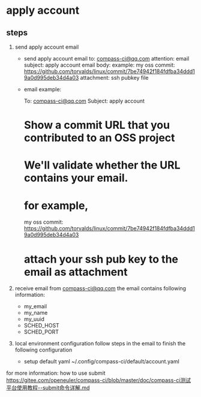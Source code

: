 # apply account

## steps
1. send apply account email
   - send apply account email to: compass-ci@qq.com
     attention:
       email subject:
         apply account
       email body:
         example:
           my oss commit: https://github.com/torvalds/linux/commit/7be74942f184fdfba34ddd19a0d995deb34d4a03
       attachment:
         ssh pubkey file

   - email example:

        To: compass-ci@qq.com
        Subject: apply account

        # Show a commit URL that you contributed to an OSS project
        # We'll validate whether the URL contains your email. 
        # for example,
        my oss commit: https://github.com/torvalds/linux/commit/7be74942f184fdfba34ddd19a0d995deb34d4a03
        # attach your ssh pub key to the email as attachment
 
2. receive email from compass-ci@qq.com
   the email contains following information:
     - my_email
     - my_name
     - my_uuid
     - SCHED_HOST
     - SCHED_PORT

3. local environment configuration
   follow steps in the email to finish the following configuration
   - setup default yaml
       ~/.config/compass-ci/default/account.yaml

for more information: how to use submit 
  https://gitee.com/openeuler/compass-ci/blob/master/doc/compass-ci测试平台使用教程--submit命令详解.md
